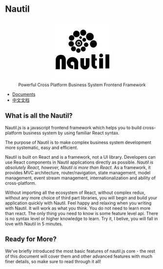 # Nautil

<div  align="center"><img src="./assets/nautil-logo.png" width="200" height="200"></div>

<div  align="center">Powerful Cross Platform Business System Frontend Framework</div>

- [Documents](https://nautil.js.org)
- [中文文档](https://www.tangshuang.net/7273.html)

## What is all the Nautil?

Nautil.js is a javascript frontend framework which helps you to build cross-platform business system by using familiar React syntax.

The purpose of Nautil is to make complex business system development more systematic, easy and efficient.

Nautil is built on React and is a framework, not a UI library. Developers can use React components in Nautil applications directly as possible. *Nautil is absolutely React, however, Nautil is more than React.* As a framework, it provides MVC architecture, router/navigation, state management, model management, event stream management, internationalization and ability of cross-platform.

Without importing all the ecosystem of React, without complex redux, without any more choice of third part libraries, you will begin and build your application quickly with Nautil. Feel happy and relaxing when you writing with Nautil. It will work as what you think. You do not need to learn more than react. The only thing you need to know is some feature level api. There is no syntax level or higher knowledge to learn. Try it, I belive, you will fall in love with Nautil in 5 minutes.

## Ready for More?

We've briefly introduced the most basic features of nautil.js core - the rest of this document will cover them and other advanced features with much finer details, so make sure to read through it all!
